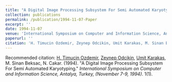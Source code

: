 ```yaml
---
title: "A Digital Image Processing Subsystem For Semi Automated Karyotyping"
collection: publications
permalink: /publication/1994-11-07-Paper
excerpt: ''
date: 1994-11-07
venue: 'International Symposium on Computer and Information Science, Antalya, Turkey, (November 7-9)'
paperurl: ''
citation: 'H. Timucin Ozdemir, Zeynep Odcikin, Umit Karakas, M. Sinan Beksac, N. Cakar. (1994). &quot;A Digital Image Processing Subsystem For Semi Automated Karyotyping.&quot; <i>International Symposium on Computer and Information Science, Antalya, Turkey, (November 7-9, 1994)</i>. 1(1).'
---
```


Recommended citation: [H. Timucin Ozdemir](https://www.linkedin.com/in/hasantimucinozdemir/), [Zeynep Odcikin](https://www.linkedin.com/in/zeynepodcikinozdemir), [Umit Karakas](https://www.linkedin.com/in/umit-karakas-a336131/), M. Sinan Beksac, N. Cakar. (1994). "A Digital Image Processing Subsystem For Semi Automated Karyotyping." <i>International Symposium on Computer and Information Science, Antalya, Turkey, (November 7-9, 1994)</i>. 1(1).
